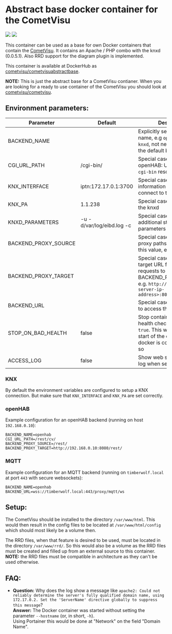 Abstract base docker container for the CometVisu
================================================

[![](https://images.microbadger.com/badges/version/cometvisu/cometvisuabstractbase.svg)](https://microbadger.com/images/cometvisu/cometvisuabstractbase "Get your own version badge on microbadger.com") [![](https://images.microbadger.com/badges/image/cometvisu/cometvisuabstractbase.svg)](https://microbadger.com/images/cometvisu/cometvisuabstractbase "Get your own image badge on microbadger.com")

This container can be used as a base for own Docker containers that contain the [CometVisu](https://www.cometvisu.org/). It contains an Apache / PHP combo with the knxd (0.0.5.1). Also RRD support for the diagram plugin is implemented.

This container is available at DockerHub as [cometvisu/cometvisuabstractbase](https://hub.docker.com/r/cometvisu/cometvisuabstractbase/).

**NOTE:** This is just the abstract base for a CometVisu contianer. When you are looking for a ready to use container of the CometVisu you should look at [cometvisu/cometvisu](https://hub.docker.com/r/cometvisu/cometvisu/).

Environment parameters:
-----------------------

|Parameter              |Default                  |Description|
|-----------------------|-------------------------|-----------|
|BACKEND_NAME           |                         |Explicitly set a backend name, e.g `openhab`, `mqtt` or `knxd`, not needed if you use the default backend|
|CGI_URL_PATH           |/cgi-bin/                |Special case for `knxd` and openHAB: URL prefix to the `cgi-bin` resources|
|KNX_INTERFACE          |iptn:172.17.0.1:3700     |Special case for `knxd`: information for the knxd to connect to the KNX bus|
|KNX_PA                 |1.1.238                  |Special case for `knxd`: PA for the knxd|
|KNXD_PARAMETERS        |-u -d/var/log/eibd.log -c|Special case for `knxd`: additional startup parameters for the knxd|
|BACKEND_PROXY_SOURCE   |                         |Special case for openHAB: proxy paths starting with this value, e.g. `/rest`|
|BACKEND_PROXY_TARGET   |                         |Special case for openHAB: target URL for proxying the requests to BACKEND_PROXY_SOURCE, e.g. `http://<openhab-server-ip-address>:8080/rest`|
|BACKEND_URL            |                         |Special case for `mqtt`: URL to access the backend|
|STOP_ON_BAD_HEALTH     |false                    |Stop container on failed health check when set to `true`. This will trigger a new start of the container when docker is configured to do so|
|ACCESS_LOG             |false                    |Show web server access log when set to `true`|

### KNX

By default the environment variables are configured to setup a KNX connection.
But make sure that `KNX_INTERFACE` and `KNX_PA` are set correctly.

### openHAB

Example configuration for an openHAB backend (running on host `192.168.0.10`):

```
BACKEND_NAME=openhab
CGI_URL_PATH=/rest/cv/
BACKEND_PROXY_SOURCE=/rest/
BACKEND_PROXY_TARGET=http://192.168.0.10:8080/rest/
```

### MQTT

Example configuration for an MQTT backend (running on `timberwolf.local` at
port `443` with secure websockets):

```
BACKEND_NAME=openhab
BACKEND_URL=wss://timberwolf.local:443/proxy/mqtt/ws
```

Setup:
------

The CometVisu should be installed to the directory `/var/www/html`. This would then result in the config files to be located at `/var/www/html/config` which should most likely be a volume then.

The RRD files, when that feature is desired to be used, must be located in the directory `/var/www/rrd/`. So this would also be a volume as the RRD files must be created and filled up from an external source to this container.  
**NOTE:** the RRD files must be compatible in architecture as they can't be used otherwise.

FAQ:
----

* **Question:** Why does the log show a message like `apache2: Could not reliably determine the server's fully qualified domain name, using 172.17.0.2. Set the 'ServerName' directive globally to suppress this message`?  
  **Answer:** The Docker container was started without setting the parameter `--hostname` (or, in short, `-h`).  
  Using Portainer this would be done at "Network" on the field "Domain Name".